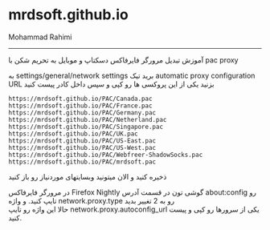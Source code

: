 # mrdsoft.github.io
Mohammad Rahimi
********
آموزش تبدیل مرورگر فایرفاکس دسکتاپ و موبایل به تحریم شکن با
pac proxy


به settings/general/network settings 
برید
تیک automatic proxy configuration URL ‌بزنید 
یکی از این پروکسی ها رو کپی و سپس داخل کادر پیست کنید

`https://mrdsoft.github.io/PAC/Canada.pac`  
`https://mrdsoft.github.io/PAC/France.pac`  
`https://mrdsoft.github.io/PAC/Germany.pac`  
`https://mrdsoft.github.io/PAC/Netherland.pac`  
`https://mrdsoft.github.io/PAC/Singapore.pac`  
`https://mrdsoft.github.io/PAC/UK.pac`  
`https://mrdsoft.github.io/PAC/US-East.pac`  
`https://mrdsoft.github.io/PAC/US-West.pac`  
`https://mrdsoft.github.io/PAC/Webfreer-ShadowSocks.pac`  
`https://mrdsoft.github.io/PAC/mrdsoft.pac`  

ذخیره کنید و الان میتونید وبسایتهای موردنیاز رو باز کنید


در مرورگر فایرفاکس Firefox Nightly گوشی تون در قسمت آدرس about:config رو تایپ کنید. و واژه network.proxy.type رو به 2 تغییر بدید  
حالا این واژه رو تایپ   network.proxy.autoconfig_url 
یکی از سرورها رو  کپی و پیست کنید.
